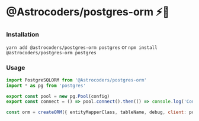 # @Astrocoders/postgres-orm ⚡️🔨

### Installation
`yarn add @astrocoders/postgres-orm postgres` or `npm install @astrocoders/postgres-orm postgres`

### Usage

```js
import PostgreSQLORM from '@Astrocoders/postgres-orm'
import * as pg from 'postgres'

export const pool = new pg.Pool(config)
export const connect = () => pool.connect().then(() => console.log('Connection successful'))

const orm = createORM({ entityMapperClass, tableName, debug, client: pool, })
```
